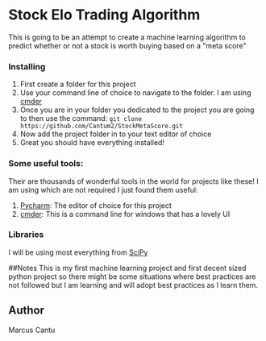 # Stock Elo Trading Algorithm
This is going to be an attempt to create a machine learning algorithm to predict whether or not a stock is worth buying based on a "meta score"

### Installing
1. First create a folder for this project
2. Use your command line of choice to navigate to the folder. I am using [cmder](http://cmder.net/)
3. Once you are in your folder you dedicated to the project you are going to then use the command: ```git clone https://github.com/Cantum2/StockMetaScore.git```
4. Now add the project folder in to your text editor of choice
5. Great you should have everything installed!

### Some useful tools:
Their are thousands of wonderful tools in the world for projects like these! I am using which are not required I just found them useful:
1. [Pycharm](https://www.jetbrains.com/pycharm/): The editor of choice for this project
2. [cmder](http://cmder.net/): This is a command line for windows that has a lovely UI


### Libraries
I will be using most everything from [SciPy](https://www.scipy.org/)


##Notes
This is my first machine learning project and first decent sized python project so there might be some situations where best practices are not followed but I am learning and will adopt best practices as I learn them.
## Author
Marcus Cantu
